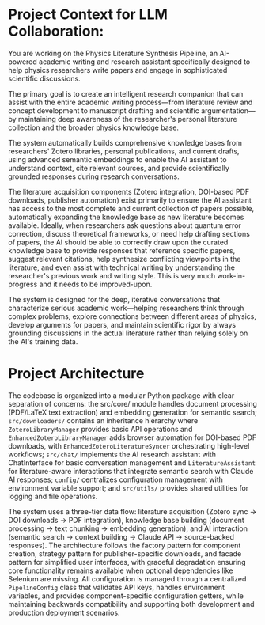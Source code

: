 # Project Context for LLM Collaboration:

You are working on the Physics Literature Synthesis Pipeline, an AI-powered academic writing and research assistant specifically designed to help physics researchers write papers and engage in sophisticated scientific discussions. 

The primary goal is to create an intelligent research companion that can assist with the entire academic writing process—from literature review and concept development to manuscript drafting and scientific argumentation—by maintaining deep awareness of the researcher's personal literature collection and the broader physics knowledge base. 

The system automatically builds comprehensive knowledge bases from researchers' Zotero libraries, personal publications, and current drafts, using advanced semantic embeddings to enable the AI assistant to understand context, cite relevant sources, and provide scientifically grounded responses during research conversations. 

The literature acquisition components (Zotero integration, DOI-based PDF downloads, publisher automation) exist primarily to ensure the AI assistant has access to the most complete and current collection of papers possible, automatically expanding the knowledge base as new literature becomes available. Ideally, when researchers ask questions about quantum error correction, discuss theoretical frameworks, or need help drafting sections of papers, the AI should be able to correctly draw upon the curated knowledge base to provide responses that reference specific papers, suggest relevant citations, help synthesize conflicting viewpoints in the literature, and even assist with technical writing by understanding the researcher's previous work and writing style. This is very much work-in-progress and it needs to be improved-upon.

The system is designed for the deep, iterative conversations that characterize serious academic work—helping researchers think through complex problems, explore connections between different areas of physics, develop arguments for papers, and maintain scientific rigor by always grounding discussions in the actual literature rather than relying solely on the AI's training data.

# Project Architecture

The codebase is organized into a modular Python package with clear separation of concerns: the src/core/ module handles document processing (PDF/LaTeX text extraction) and embedding generation for semantic search; `src/downloaders/` contains an inheritance hierarchy where `ZoteroLibraryManager` provides basic API operations and `EnhancedZoteroLibraryManager` adds browser automation for DOI-based PDF downloads, with `EnhancedZoteroLiteratureSyncer` orchestrating high-level workflows; `src/chat/` implements the AI research assistant with ChatInterface for basic conversation management and `LiteratureAssistant` for literature-aware interactions that integrate semantic search with Claude AI responses; `config/` centralizes configuration management with environment variable support; and `src/utils/` provides shared utilities for logging and file operations. 

The system uses a three-tier data flow: literature acquisition (Zotero sync → DOI downloads → PDF integration), knowledge base building (document processing → text chunking → embedding generation), and AI interaction (semantic search → context building → Claude API → source-backed responses). The architecture follows the factory pattern for component creation, strategy pattern for publisher-specific downloads, and facade pattern for simplified user interfaces, with graceful degradation ensuring core functionality remains available when optional dependencies like Selenium are missing. All configuration is managed through a centralized `PipelineConfig` class that validates API keys, handles environment variables, and provides component-specific configuration getters, while maintaining backwards compatibility and supporting both development and production deployment scenarios.